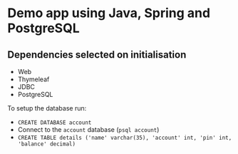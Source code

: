 # Demo app using Java, Spring and PostgreSQL

## Dependencies selected on initialisation
- Web
- Thymeleaf
- JDBC
- PostgreSQL

To setup the database run:
- ```CREATE DATABASE account```
- Connect to the ```account``` database (```psql account```)
- ```CREATE TABLE details ('name' varchar(35), 'account' int, 'pin' int, 'balance' decimal)```